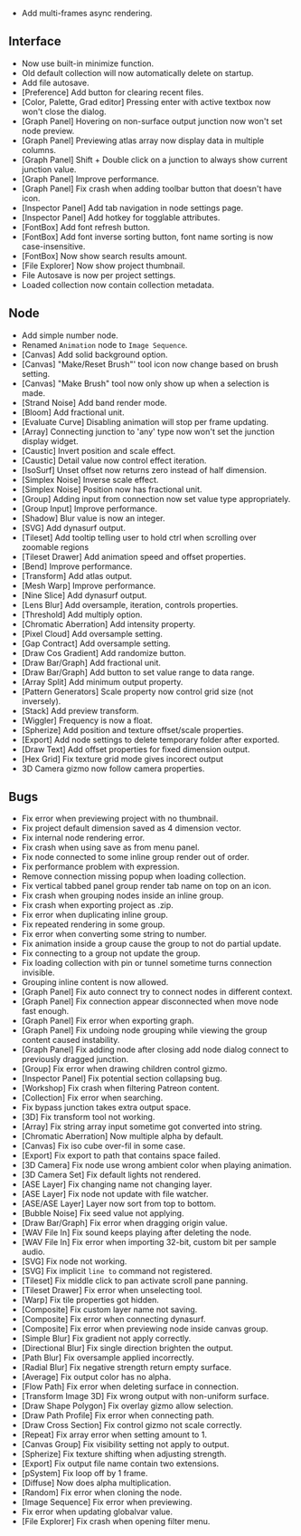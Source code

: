 - Add multi-frames async rendering.

## Interface

- Now use built-in minimize function.
- Old default collection will now automatically delete on startup.
- Add file autosave.
- [Preference] Add button for clearing recent files.
- [Color, Palette, Grad editor] Pressing enter with active textbox now won't close the dialog.
- [Graph Panel] Hovering on non-surface output junction now won't set node preview.
- [Graph Panel] Previewing atlas array now display data in multiple columns.
- [Graph Panel] Shift + Double click on a junction to always show current junction value.
- [Graph Panel] Improve performance.
- [Graph Panel] Fix crash when adding toolbar button that doesn't have icon.
- [Inspector Panel] Add tab navigation in node settings page. 
- [Inspector Panel] Add hotkey for togglable attributes.
- [FontBox] Add font refresh button.
- [FontBox] Add font inverse sorting button, font name sorting is now case-insensitive.
- [FontBox] Now show search results amount.
- [File Explorer] Now show project thumbnail.
- File Autosave is now per project settings.
- Loaded collection now contain collection metadata.

## Node
- Add simple number node.
- Renamed `Animation` node to `Image Sequence`.
- [Canvas] Add solid background option.
- [Canvas] "Make/Reset Brush"' tool icon now change based on brush setting.
- [Canvas] "Make Brush" tool now only show up when a selection is made.
- [Strand Noise] Add band render mode.
- [Bloom] Add fractional unit.
- [Evaluate Curve] Disabling animation will stop per frame updating.
- [Array] Connecting junction to 'any' type now won't set the junction display widget.
- [Caustic] Invert position and scale effect.
- [Caustic] Detail value now control effect iteration.
- [IsoSurf] Unset offset now returns zero instead of half dimension.
- [Simplex Noise] Inverse scale effect.
- [Simplex Noise] Position now has fractional unit.
- [Group] Adding input from connection now set value type appropriately.
- [Group Input] Improve performance. 
- [Shadow] Blur value is now an integer.
- [SVG] Add dynasurf output.
- [Tileset] Add tooltip telling user to hold ctrl when scrolling over zoomable regions
- [Tileset Drawer] Add animation speed and offset properties.
- [Bend] Improve performance.
- [Transform] Add atlas output.
- [Mesh Warp] Improve performance.
- [Nine Slice] Add dynasurf output.
- [Lens Blur] Add oversample, iteration, controls properties.
- [Threshold] Add multiply option.
- [Chromatic Aberration] Add intensity property.
- [Pixel Cloud] Add oversample setting.
- [Gap Contract] Add oversample setting.
- [Draw Cos Gradient] Add randomize button.
- [Draw Bar/Graph] Add fractional unit.
- [Draw Bar/Graph] Add button to set value range to data range.
- [Array Split] Add minimum output property.
- [Pattern Generators] Scale property now control grid size (not inversely).
- [Stack] Add preview transform.
- [Wiggler] Frequency is now a float.
- [Spherize] Add position and texture offset/scale properties.
- [Export] Add node settings to delete temporary folder after exported.
- [Draw Text] Add offset properties for fixed dimension output.
- [Hex Grid] Fix texture grid mode gives incorect output
- 3D Camera gizmo now follow camera properties.

## Bugs
- Fix error when previewing project with no thumbnail.
- Fix project default dimension saved as 4 dimension vector.
- Fix internal node rendering error.
- Fix crash when using save as from menu panel.
- Fix node connected to some inline group render out of order.
- Fix performance problem with expression.
- Remove connection missing popup when loading collection.
- Fix vertical tabbed panel group render tab name on top on an icon.
- Fix crash when grouping nodes inside an inline group.
- Fix crash when exporting project as .zip.
- Fix error when duplicating inline group.
- Fix repeated rendering in some group.
- Fix error when converting some string to number.
- Fix animation inside a group cause the group to not do partial update.
- Fix connecting to a group not update the group.
- Fix loading collection with pin or tunnel sometime turns connection invisible.
- Grouping inline content is now allowed.
- [Graph Panel] Fix auto connect try to connect nodes in different context.
- [Graph Panel] Fix connection appear disconnected when move node fast enough.
- [Graph Panel] Fix error when exporting graph.
- [Graph Panel] Fix undoing node grouping while viewing the group content caused instability.
- [Graph Panel] Fix adding node after closing add node dialog connect to previously dragged junction.
- [Group] Fix error when drawing children control gizmo.
- [Inspector Panel] Fix potential section collapsing bug.
- [Workshop] Fix crash when filtering Patreon content.
- [Collection] Fix error when searching.
- Fix bypass junction takes extra output space.
- [3D] Fix transform tool not working.
- [Array] Fix string array input sometime got converted into string.
- [Chromatic Aberration] Now multiple alpha by default.
- [Canvas] Fix iso cube over-fil in some case.
- [Export] Fix export to path that contains space failed.
- [3D Camera] Fix node use wrong ambient color when playing animation.
- [3D Camera Set] Fix default lights not rendered.
- [ASE Layer] Fix changing name not changing layer.
- [ASE Layer] Fix node not update with file watcher.
- [ASE/ASE Layer] Layer now sort from top to bottom.
- [Bubble Noise] Fix seed value not applying.
- [Draw Bar/Graph] Fix error when dragging origin value.
- [WAV File In] Fix sound keeps playing after deleting the node.
- [WAV File In] Fix error when importing 32-bit, custom bit per sample audio.
- [SVG] Fix node not working.
- [SVG] Fix implicit `line to` command not registered.
- [Tileset] Fix middle click to pan activate scroll pane panning.
- [Tileset Drawer] Fix error when unselecting tool.
- [Warp] Fix tile properties got hidden.
- [Composite] Fix custom layer name not saving.
- [Composite] Fix error when connecting dynasurf.
- [Composite] Fix error when previewing node inside canvas group.
- [Simple Blur] Fix gradient not apply correctly.
- [Directional Blur] Fix single direction brighten the output.
- [Path Blur] Fix oversample applied incorrectly.
- [Radial Blur] Fix negative strength return empty surface.
- [Average] Fix output color has no alpha.
- [Flow Path] Fix error when deleting surface in connection.
- [Transform Image 3D] Fix wrong output with non-uniform surface.
- [Draw Shape Polygon] Fix overlay gizmo allow selection.
- [Draw Path Profile] Fix error when connecting path.
- [Draw Cross Section] Fix control gizmo not scale correctly.
- [Repeat] Fix array error when setting amount to 1.
- [Canvas Group] Fix visibility setting not apply to output.
- [Spherize] Fix texture shifting when adjusting strength.
- [Export] Fix output file name contain two extensions.
- [pSystem] Fix loop off by 1 frame.
- [Diffuse] Now does alpha multiplication.
- [Random] Fix error when cloning the node.
- [Image Sequence] Fix error when previewing.
- Fix error when updating globalvar value.
- [File Explorer] Fix crash when opening filter menu.

